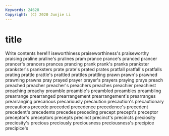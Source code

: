 ```yaml
---
Keywords: 24628
Copyright: (C) 2020 Junjie Li
---
```


# title

Write contents here!!!
iseworthiness
praiseworthiness's 
praiseworthy 
praising 
praline 
praline's 
pralines 
pram 
prance 
prance's 
pranced
prancer 
prancer's 
prancers 
prances 
prancing 
prank 
prank's 
pranks 
prankster 
prankster's
pranksters 
prate 
prate's 
prated 
prates 
pratfall 
pratfall's 
pratfalls 
prating 
prattle
prattle's 
prattled 
prattles 
prattling 
prawn 
prawn's 
prawned 
prawning 
prawns 
pray
prayed 
prayer 
prayer's 
prayers 
praying 
prays 
preach 
preached 
preacher 
preacher's
preachers 
preaches 
preachier 
preachiest 
preaching 
preachy 
preamble 
preamble's 
preambled 
preambles
preambling 
prearrange 
prearranged 
prearrangement 
prearrangement's 
prearranges 
prearranging 
precarious 
precariously 
precaution
precaution's 
precautionary 
precautions 
precede 
preceded 
precedence 
precedence's 
precedent 
precedent's 
precedents
precedes 
preceding 
precept 
precept's 
preceptor 
preceptor's 
preceptors 
precepts 
precinct 
precinct's
precincts 
preciosity 
preciosity's 
precious 
preciously 
preciousness 
preciousness's 
precipice 
precipice's 
